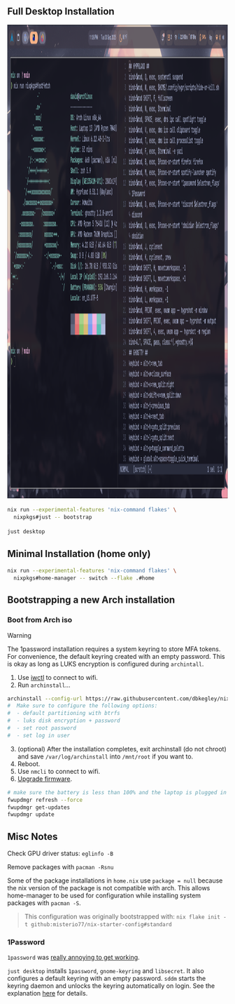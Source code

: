 ## Full Desktop Installation

<img width="1920" height="1080" alt="desktop" src="./screenshots/desktop.png" />

```bash
nix run --experimental-features 'nix-command flakes' \
  nixpkgs#just -- bootstrap

just desktop
```


## Minimal Installation (home only)

```bash
nix run --experimental-features 'nix-command flakes' \
  nixpkgs#home-manager -- switch --flake .#home
```


## Bootstrapping a new Arch installation

### Boot from Arch iso

> [!WARNING]
> The 1password installation requires a system keyring to store MFA tokens. For convenience, the default keyring created with an empty password. This is okay as long as LUKS encryption is configured during `archintall`.

1. Use [iwctl](https://wiki.archlinux.org/title/Iwd) to connect to wifi.
2. Run `archinstall`...

  ```bash
  archinstall --config-url https://raw.githubusercontent.com/dbkegley/nix/refs/heads/main/archinstall/user_configuration.json
  #  Make sure to configure the following options:
  #  - default partitioning with btrfs
  #  - luks disk encryption + password
  #  - set root password
  #  - set log in user
  ```

3. (optional) After the installation completes, exit archinstall (do not chroot) and save `/var/log/archinstall` into `/mnt/root` if you want to.
4. Reboot.
5. Use `nmcli` to connect to wifi.
6. [Upgrade firmware](https://wiki.archlinux.org/title/Fwupd).

  ```bash
  # make sure the battery is less than 100% and the laptop is plugged in to power
  fwupdmgr refresh --force
  fwupdmgr get-updates
  fwupdmgr update
  ```

## Misc Notes

Check GPU driver status: `eglinfo -B`

Remove packages with `pacman -Rsnu`

Some of the package installations in `home.nix` use `package = null` because the nix version of the package is not compatible with arch. This allows home-manager to be used for configuration while installing system packages with `pacman -S`.

> This configuration was originally bootstrapped with:
  `nix flake init -t github:misterio77/nix-starter-config#standard`


### 1Password

`1password` was [really annoying to get working](https://www.1password.community/discussions/1password/1password-and-gnome-keyring-for-2fa-saving-on-archlinux/95688).

`just desktop` installs `1password`, `gnome-keyring` and `libsecret`. It also configures a default keyring with an empty password. `sddm` starts the keyring daemon and unlocks the keyring automatically on login. See the explanation [here](https://github.com/basecamp/omarchy/pull/1860#issue-3438642243) for details.
